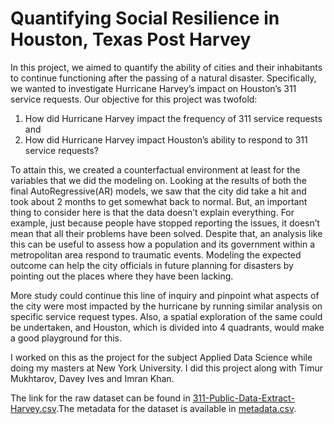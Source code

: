 # Quantifying Social Resilience in Houston, Texas Post Harvey

In this project, we aimed to quantify the ability of cities and their inhabitants to continue functioning after the passing of a natural disaster. Specifically, we wanted to investigate Hurricane Harvey’s impact on Houston’s 311 service requests. Our objective for this project was twofold: 
1. How did Hurricane Harvey impact the frequency of 311 service requests and 
2. How did Hurricane Harvey impact Houston’s ability to respond to 311 service requests?

To attain this, we created a counterfactual environment at least for the variables that we did the modeling on. Looking at the results of both the final AutoRegressive(AR) models, we saw that the city did take a hit and took about 2 months to get somewhat back to normal. But, an important thing to consider here is that the data doesn’t explain everything. For example, just because people have stopped reporting the issues, it doesn’t mean that all their problems have been solved. Despite that, an analysis like this can be useful to assess how a population and its government within a metropolitan area respond to traumatic events. Modeling the expected outcome can help the city officials in future planning for disasters by pointing out the places where they have been lacking.

More study could continue this line of inquiry and pinpoint what aspects of the city were most impacted by the hurricane by running similar analysis on specific service request types. Also, a spatial exploration of the same could be undertaken, and Houston, which is divided into 4 quadrants, would make a good playground for this.

I worked on this as the project for the subject Applied Data Science while doing my masters at New York University. I did this project along with Timur Mukhtarov, Davey Ives and Imran Khan.

The link for the raw dataset can be found in [311-Public-Data-Extract-Harvey.csv](https://github.com/SohamMody/Quantifying-Social-Resilience-in-Houston-Post-Harvey/blob/master/311-Public-Data-Extract-Harvey.csv).The metadata for the dataset is available in [metadata.csv](https://github.com/SohamMody/Quantifying-Social-Resilience-in-Houston-Post-Harvey/blob/master/metadata.csv).

